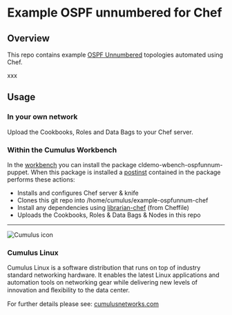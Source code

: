 # Example OSPF unnumbered for Chef

## Overview

This repo contains example [OSPF Unnumbered](http://docs.cumulusnetworks.com/display/CL25/Open+Shortest+Path+First+-+OSPF+-+Protocol) topologies automated using Chef.

xxx

## Usage

### In your own network

Upload the Cookbooks, Roles and Data Bags to your Chef server.

### Within the Cumulus Workbench

In the [workbench](http://cumulusnetworks.com/cumulus-workbench/) you can install the package cldemo-wbench-ospfunnum-puppet. When this package is installed a [postinst](https://github.com/CumulusNetworks/cldemo/blob/master/pkgs/workbench/cldemo-wbench-ospfunnum-chef/debian/DEBIAN/postinst) contained in the package performs these actions:

* Installs and configures Chef server & knife
* Clones this git repo into /home/cumulus/example-ospfunnum-chef
* Install any dependencies using [librarian-chef](https://github.com/applicationsonline/librarian-chef) (from Cheffile)
* Uploads the Cookbooks, Roles & Data Bags & Nodes in this repo

***

![Cumulus icon](http://cumulusnetworks.com/static/cumulus/img/logo_2014.png)

### Cumulus Linux

Cumulus Linux is a software distribution that runs on top of industry standard 
networking hardware. It enables the latest Linux applications and automation 
tools on networking gear while delivering new levels of innovation and 
ﬂexibility to the data center.

For further details please see: [cumulusnetworks.com](http://www.cumulusnetworks.com)
